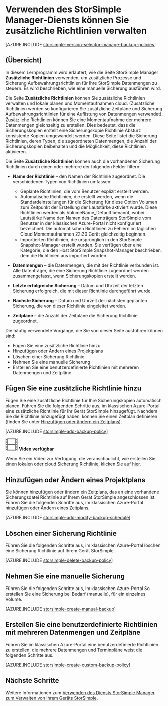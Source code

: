 <properties 
   pageTitle="Verwalten Sie Ihre StorSimple zusätzliche Richtlinien | Microsoft Azure"
   description="Erläutert die Verwendung des StorSimple Manager-Diensts erstellen und Verwalten von manuelle Sicherungskopien, zusätzliche Zeitpläne und Sicherung Aufbewahrungsrichtlinien."
   services="storsimple"
   documentationCenter="NA"
   authors="SharS"
   manager="carmonm"
   editor=""/>
<tags 
   ms.service="storsimple"
   ms.devlang="NA"
   ms.topic="article"
   ms.tgt_pltfrm="NA"
   ms.workload="TBD"
   ms.date="05/10/2016"
   ms.author="v-sharos"/>

# <a name="use-the-storsimple-manager-service-to-manage-backup-policies"></a>Verwenden des StorSimple Manager-Diensts können Sie zusätzliche Richtlinien verwalten

[AZURE.INCLUDE [storsimple-version-selector-manage-backup-policies](../../includes/storsimple-version-selector-manage-backup-policies.md)]

## <a name="overview"></a>(Übersicht)

In diesem Lernprogramm wird erläutert, wie die Seite StorSimple Manager **Zusätzliche Richtlinien** verwenden, um zusätzliche Prozesse und Sicherung Aufbewahrungsrichtlinien für Ihre StorSimple Datenmengen zu steuern. Es wird beschrieben, wie eine manuelle Sicherung ausführen wird.

Die Seite **Zusätzliche Richtlinien** können Sie zusätzliche Richtlinien verwalten und lokale planen und Momentaufnahmen cloud. (Zusätzliche Richtlinien werden so konfigurieren Sie zusätzliche Zeitpläne und Sicherung Aufbewahrungsrichtlinien für eine Auflistung von Datenmengen verwendet). Zusätzliche Richtlinien können Sie eine Momentaufnahme der mehrere Datenmengen gleichzeitig zu erstellen. Dies bedeutet, dass die Sicherungskopien erstellt eine Sicherungskopie Richtlinie Absturz konsistente Kopien umgewandelt werden. Diese Seite listet die Sicherung Richtlinien, deren Typen, die zugeordneten Datenmengen, die Anzahl der Sicherungskopien beibehalten und die Möglichkeit, diese Richtlinien aktivieren.

Die Seite **Zusätzliche Richtlinien** können auch die vorhandenen Sicherung Richtlinien durch einen oder mehrere der folgenden Felder filtern:

- **Name der Richtlinie** – den Namen der Richtlinie zugeordnet. Die verschiedenen Typen von Richtlinien umfassen:

   - Geplante Richtlinien, die vom Benutzer explizit erstellt werden.
   - Automatische Richtlinien, die erstellt werden, wenn die Standardeinstellungen für die Sicherung für diese Option Volumen zum Zeitpunkt der Erstellung der Lautstärke aktiviert wurde. Diese Richtlinien werden als VolumeName_Default benannt, wobei Lautstärke Name den Namen des Datenträgers StorSimple vom Benutzer in der klassischen Azure-Portal nicht konfiguriert bezeichnet. Die automatischen Richtlinien zu Fehlern im täglichen Cloud Momentaufnahmen 22:30 Gerät gleichzeitig beginnen.
   - Importierten Richtlinien, die ursprünglich in den StorSimple Snapshot-Manager erstellt wurden. Sie verfügen über eine Kategorie, die den Host StorSimple Snapshot-Manager beschrieben, dem die Richtlinien aus importiert wurden.

- **Datenmengen** – die Datenmengen, die mit der Richtlinie verbunden ist. Alle Datenträger, die eine Sicherung Richtlinie zugeordnet werden zusammengefasst, wenn Sicherungskopien erstellt werden.

- **Letzte erfolgreiche Sicherung** – Datum und Uhrzeit der letzten Sicherung erfolgreich, die mit dieser Richtlinie durchgeführt wurde.

- **Nächste Sicherung** – Datum und Uhrzeit der nächsten geplanten Sicherung, die von dieser Richtlinie eingeleitet werden.

- **Zeitpläne** – die Anzahl der Zeitpläne die Sicherung Richtlinie zugeordnet.

Die häufig verwendete Vorgänge, die Sie von dieser Seite ausführen können sind:

- Fügen Sie eine zusätzliche Richtlinie hinzu 
- Hinzufügen oder Ändern eines Projektplans 
- Löschen einer Sicherung Richtlinie 
- Nehmen Sie eine manuelle Sicherung 
- Erstellen Sie eine benutzerdefinierte Richtlinien mit mehreren Datenmengen und Zeitpläne 

## <a name="add-a-backup-policy"></a>Fügen Sie eine zusätzliche Richtlinie hinzu

Fügen Sie eine zusätzliche Richtlinie für Ihre Sicherungskopien automatisch planen. Führen Sie die folgenden Schritte aus, im klassischen Azure-Portal eine zusätzliche Richtlinie für Ihr Gerät StorSimple hinzugefügt. Nachdem Sie die Richtlinie hinzugefügt haben, können Sie einen Zeitplan definieren (finden Sie unter [Hinzufügen oder ändern ein Zeitplans](#add-or-modify-a-schedule)).

[AZURE.INCLUDE [storsimple-add-backup-policy](../../includes/storsimple-add-backup-policy.md)]

![Video verfügbar](./media/storsimple-manage-backup-policies/Video_icon.png) **Video verfügbar**

Wenn Sie ein Video zur Verfügung, die veranschaulicht, wie erstellen Sie einen lokalen oder cloud Sicherung Richtlinie, klicken Sie auf [hier](https://azure.microsoft.com/documentation/videos/create-storsimple-backup-policies/).


## <a name="add-or-modify-a-schedule"></a>Hinzufügen oder Ändern eines Projektplans

Sie können hinzufügen oder ändern ein Zeitplans, das an eine vorhandene Sicherungsdatei Richtlinie auf Ihrem Gerät StorSimple angeschlossen ist. Führen Sie die folgenden Schritte aus, im klassischen Azure-Portal hinzufügen oder Ändern eines Zeitplans.

[AZURE.INCLUDE [storsimple-add-modify-backup-schedule](../../includes/storsimple-add-modify-backup-schedule.md)]

## <a name="delete-a-backup-policy"></a>Löschen einer Sicherung Richtlinie

Führen Sie die folgenden Schritte aus, im klassischen Azure-Portal löschen eine Sicherung Richtlinie auf Ihrem Gerät StorSimple.

[AZURE.INCLUDE [storsimple-delete-backup-policy](../../includes/storsimple-delete-backup-policy.md)]


## <a name="take-a-manual-backup"></a>Nehmen Sie eine manuelle Sicherung

Führen Sie die folgenden Schritte aus, im klassischen Azure-Portal So erstellen Sie eine Sicherung bei Bedarf (manuelle), für ein einzelnes Volume.

[AZURE.INCLUDE [storsimple-create-manual-backup](../../includes/storsimple-create-manual-backup.md)]

## <a name="create-a-custom-backup-policy-with-multiple-volumes-and-schedules"></a>Erstellen Sie eine benutzerdefinierte Richtlinien mit mehreren Datenmengen und Zeitpläne

Führen Sie im klassischen Azure-Portal eine benutzerdefinierte Richtlinien zu erstellen, die mehrere Datenmengen und Terminpläne weist die folgenden Schritte aus.

[AZURE.INCLUDE [storsimple-create-custom-backup-policy](../../includes/storsimple-create-custom-backup-policy.md)]


## <a name="next-steps"></a>Nächste Schritte

Weitere Informationen zum [Verwenden des Diensts StorSimple Manager zum Verwalten von Ihrem Geräts StorSimple](storsimple-manager-service-administration.md).
